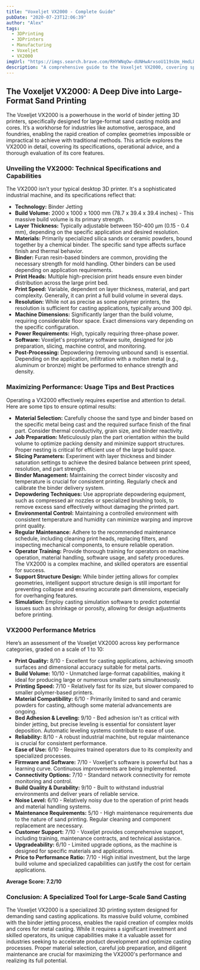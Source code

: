 ```yaml
---
title: "Voxeljet VX2000 - Complete Guide"
pubDate: "2020-07-23T12:06:39"
author: "Alex"
tags:
  - 3DPrinting
  - 3DPrinters
  - Manufacturing
  - Voxeljet
  - VX2000
imgUrl: "https://imgs.search.brave.com/RHYWNqOw-dUNHwArxsoU119sUm_HmdL8_dPsZsyg2hI/rs:fit:860:0:0:0/g:ce/aHR0cHM6Ly93d3cu/dm94ZWxqZXQuY29t/L3dwLWNvbnRlbnQv/dXBsb2Fkcy8yMDIx/LzAyL3Z4MTAwMC0x/LmpwZw"
description: "A comprehensive guide to the Voxeljet VX2000, covering specifications, usage tips, and comparisons with similar products."
---
```


## The Voxeljet VX2000: A Deep Dive into Large-Format Sand Printing

The Voxeljet VX2000 is a powerhouse in the world of binder jetting 3D printers, specifically designed for large-format sand casting molds and cores. It’s a workhorse for industries like automotive, aerospace, and foundries, enabling the rapid creation of complex geometries impossible or impractical to achieve with traditional methods. This article explores the VX2000 in detail, covering its specifications, operational advice, and a thorough evaluation of its core features.

### Unveiling the VX2000: Technical Specifications and Capabilities

The VX2000 isn't your typical desktop 3D printer. It's a sophisticated industrial machine, and its specifications reflect that:

*   **Technology:** Binder Jetting
*   **Build Volume:** 2000 x 1000 x 1000 mm (78.7 x 39.4 x 39.4 inches) - This massive build volume is its primary strength.
*   **Layer Thickness:** Typically adjustable between 150-400 µm (0.15 - 0.4 mm), depending on the specific application and desired resolution.
*   **Materials:** Primarily specialized silica sands or ceramic powders, bound together by a chemical binder. The specific sand type affects surface finish and thermal behavior.
*   **Binder:** Furan resin-based binders are common, providing the necessary strength for mold handling. Other binders can be used depending on application requirements.
*   **Print Heads:** Multiple high-precision print heads ensure even binder distribution across the large print bed.
*   **Print Speed:** Variable, dependent on layer thickness, material, and part complexity. Generally, it can print a full build volume in several days.
*   **Resolution:** While not as precise as some polymer printers, the resolution is sufficient for casting applications, typically around 300 dpi.
*   **Machine Dimensions:** Significantly larger than the build volume, requiring considerable floor space. Exact dimensions vary depending on the specific configuration.
*   **Power Requirements:** High, typically requiring three-phase power.
*   **Software:** Voxeljet's proprietary software suite, designed for job preparation, slicing, machine control, and monitoring.
*   **Post-Processing:** Depowdering (removing unbound sand) is essential. Depending on the application, infiltration with a molten metal (e.g., aluminum or bronze) might be performed to enhance strength and density.

### Maximizing Performance: Usage Tips and Best Practices

Operating a VX2000 effectively requires expertise and attention to detail. Here are some tips to ensure optimal results:

*   **Material Selection:** Carefully choose the sand type and binder based on the specific metal being cast and the required surface finish of the final part. Consider thermal conductivity, grain size, and binder reactivity.
*   **Job Preparation:** Meticulously plan the part orientation within the build volume to optimize packing density and minimize support structures. Proper nesting is critical for efficient use of the large build space.
*   **Slicing Parameters:** Experiment with layer thickness and binder saturation settings to achieve the desired balance between print speed, resolution, and part strength.
*   **Binder Management:** Maintaining the correct binder viscosity and temperature is crucial for consistent printing. Regularly check and calibrate the binder delivery system.
*   **Depowdering Techniques:** Use appropriate depowdering equipment, such as compressed air nozzles or specialized brushing tools, to remove excess sand effectively without damaging the printed part.
*   **Environmental Control:** Maintaining a controlled environment with consistent temperature and humidity can minimize warping and improve print quality.
*   **Regular Maintenance:** Adhere to the recommended maintenance schedule, including cleaning print heads, replacing filters, and inspecting mechanical components, to ensure reliable operation.
*   **Operator Training:** Provide thorough training for operators on machine operation, material handling, software usage, and safety procedures. The VX2000 is a complex machine, and skilled operators are essential for success.
*   **Support Structure Design:** While binder jetting allows for complex geometries, intelligent support structure design is still important for preventing collapse and ensuring accurate part dimensions, especially for overhanging features.
*   **Simulation:** Employ casting simulation software to predict potential issues such as shrinkage or porosity, allowing for design adjustments before printing.

### VX2000 Performance Metrics

Here’s an assessment of the Voxeljet VX2000 across key performance categories, graded on a scale of 1 to 10:

*   **Print Quality:** 8/10 - Excellent for casting applications, achieving smooth surfaces and dimensional accuracy suitable for metal parts.
*   **Build Volume:** 10/10 - Unmatched large-format capabilities, making it ideal for producing large or numerous smaller parts simultaneously.
*   **Printing Speed:** 7/10 - Relatively fast for its size, but slower compared to smaller polymer-based printers.
*   **Material Compatibility:** 6/10 - Primarily limited to sand and ceramic powders for casting, although some material advancements are ongoing.
*   **Bed Adhesion & Leveling:** 9/10 - Bed adhesion isn't as critical with binder jetting, but precise leveling is essential for consistent layer deposition. Automatic leveling systems contribute to ease of use.
*   **Reliability:** 8/10 - A robust industrial machine, but regular maintenance is crucial for consistent performance.
*   **Ease of Use:** 6/10 - Requires trained operators due to its complexity and specialized processes.
*   **Firmware and Software:** 7/10 - Voxeljet's software is powerful but has a learning curve. Continuous improvements are being implemented.
*   **Connectivity Options:** 7/10 - Standard network connectivity for remote monitoring and control.
*   **Build Quality & Durability:** 9/10 - Built to withstand industrial environments and deliver years of reliable service.
*   **Noise Level:** 6/10 - Relatively noisy due to the operation of print heads and material handling systems.
*   **Maintenance Requirements:** 5/10 - High maintenance requirements due to the nature of sand printing. Regular cleaning and component replacement are necessary.
*   **Customer Support:** 7/10 - Voxeljet provides comprehensive support, including training, maintenance contracts, and technical assistance.
*   **Upgradeability:** 6/10 - Limited upgrade options, as the machine is designed for specific materials and applications.
*   **Price to Performance Ratio:** 7/10 - High initial investment, but the large build volume and specialized capabilities can justify the cost for certain applications.

**Average Score: 7.2/10**

### Conclusion: A Specialized Tool for Large-Scale Sand Casting

The Voxeljet VX2000 is a specialized 3D printing system designed for demanding sand casting applications. Its massive build volume, combined with the binder jetting process, enables the rapid creation of complex molds and cores for metal casting. While it requires a significant investment and skilled operators, its unique capabilities make it a valuable asset for industries seeking to accelerate product development and optimize casting processes. Proper material selection, careful job preparation, and diligent maintenance are crucial for maximizing the VX2000's performance and realizing its full potential.
